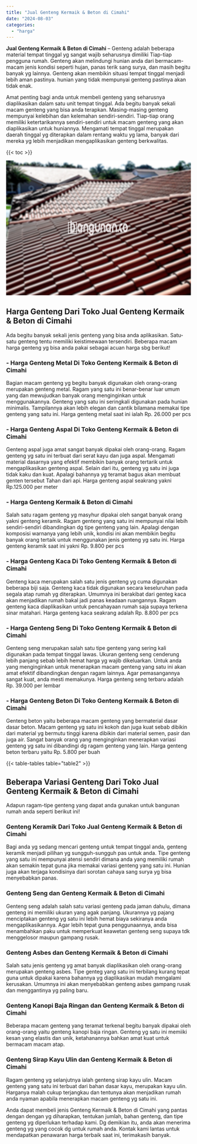 ```yaml
---
title: "Jual Genteng Kermaik & Beton di Cimahi"
date: "2024-08-03"
categories: 
  - "harga"
---
```


**Jual Genteng Kermaik & Beton di Cimahi** – Genteng adalah beberapa material tempat tinggal yg sangat wajib seharusnya dimiliki Tiap-tiap pengguna rumah. Genteng akan melindungi hunian anda dari bermacam-macam jenis kondisi seperti hujan, panas terik sang surya, dan masih begitu banyak yg lainnya. Genteng akan membikin situasi tempat tinggal menjadi lebih aman pastinya. hunian yang tidak mempunyai genteng pastinya akan tidak enak.

Amat penting bagi anda untuk membeli genteng yang seharusnya diaplikasikan dalam satu unit tempat tinggal. Ada begitu banyak sekali macam genteng yang bisa anda terapkan. Masing-masing genteng mempunyai kelebihan dan kelemahan sendiri-sendiri. Tiap-tiap orang memiliki ketertarikannya sendiri-sendiri untuk macam genteng yang akan diaplikasikan untuk huniannya. Mengamati tempat tinggal merupakan daerah tinggal yg diterapkan dalam rentang waktu yg lama, banyak dari mereka yg lebih menjadikan mengaplikasikan genteng berkwalitas.

{{< toc >}}

![Jual Genteng Kermaik & Beton di Cimahi](/images/genteng-minimalis-murah09.png)

## Harga Genteng Dari Toko Jual Genteng Kermaik & Beton di Cimahi

Ada begitu banyak sekali jenis genteng yang bisa anda aplikasikan. Satu-satu genteng tentu memiliki keistimewaan tersendiri. Beberapa macam harga genteng yg bisa anda pakai sebagai acuan harga sbg berikut!

### \- Harga Genteng Metal Di Toko Genteng Kermaik & Beton di Cimahi

Bagian macam genteng yg begitu banyak digunakan oleh orang-orang merupakan genteng metal. Ragam yang satu ini benar-benar luar umum yang dan mewujudkan banyak orang menginginkan untuk menggunakannya. Genteng yang satu ini seringkali digunakan pada hunian minimalis. Tampilannya akan lebih elegan dan cantik bilamana memakai tipe genteng yang satu ini. Harga genteng metal saat ini ialah Rp. 26.000 per pcs

### \- Harga Genteng Aspal Di Toko Genteng Kermaik & Beton di Cimahi

Genteng aspal juga amat sangat banyak dipakai oleh orang-orang. Ragam genteng yg satu ini terbuat dari serat kayu dan juga aspal. Mengamati material dasarnya yang efektif membikin banyak orang tertarik untuk mengaplikasikan genteng aspal. Selain dari itu, genteng yg satu ini juga tidak kaku dan kuat. Apalagi bahannya yg teramat bagus akan membuat genten tersebut Tahan dari api. Harga genteng aspal seakrang yakni Rp.125.000 per meter

### \- Harga Genteng Kermaik & Beton di Cimahi

Salah satu ragam genteng yg masyhur dipakai oleh sangat banyak orang yakni genteng keramik. Ragam genteng yang satu ini mempunyai nilai lebih sendiri-sendiri dibandingkan dg tipe genteng yang lain. Apalagi dengan komposisi warnanya yang lebih unik, kondisi ini akan membikin begitu banyak orang tertaik untuk menggunakan jenis genteng yg satu ini. Harga genteng keramik saat ini yakni Rp. 9.800 per pcs

### \- Harga Genteng Kaca Di Toko Genteng Kermaik & Beton di Cimahi

Genteng kaca merupakan salah satu jenis genteng yg cuma digunakan beberapa biji saja. Genteng kaca tidak digunakan secara keseluruhan pada segala atap rumah yg diterapkan. Umumnya ini berakibat dari genteg kaca akan menjadikan rumah bakal jadi panas keadaan ruangannya. Ragam genteng kaca diaplikasikan untuk pencahayaan rumah saja supaya terkena sinar matahari. Harga genteng kaca seakrang adalah Rp. 8.800 per pcs

### \- Harga Genteng Seng Di Toko Genteng Kermaik & Beton di Cimahi

Genteng seng merupakan salah satu tipe genteng yang sering kali digunakan pada tempat tinggal lawas. Ukuran genteng seng cenderung lebih panjang sebab lebih hemat harga yg wajib dikeluarkan. Untuk anda yang menginginkan untuk menerapkan macam genteng yang satu ini akan amat efektif dibandingkan dengan ragam lainnya. Agar pemasangannya sangat kuat, anda mesti memakunya. Harga genteng seng terbaru adalah Rp. 39.000 per lembar

### \- Harga Genteng Beton Di Toko Genteng Kermaik & Beton di Cimahi

Genteng beton yaitu beberapa macam genteng yang bermaterial dasar dasar beton. Macam genteng yg satu ini kokoh dan juga kuat sebab dibikin dari material yg bermutu tinggi karena dibikin dari material semen, pasir dan juga air. Sangat banyak orang yang menginginkan menerapkan variasi genteng yg satu ini dibandingi dg ragam genteng yang lain. Harga genteng beton terbaru yaitu Rp. 5.800 per buah

{{< table-tables table="table2" >}}

## Beberapa Variasi Genteng Dari Toko Jual Genteng Kermaik & Beton di Cimahi

Adapun ragam-tipe genteng yang dapat anda gunakan untuk bangunan rumah anda seperti berikut ini!

### Genteng Keramik Dari Toko Jual Genteng Kermaik & Beton di Cimahi

Bagi anda yg sedang mencari genteng untuk tempat tinggal anda, genteng keramik menjadi pilihan yg sungguh-sungguh pas untuk anda. Tipe genteng yang satu ini mempunyai atensi sendiri dimana anda yang memiliki rumah akan semakin tepat guna jika memakai variasi genteng yang satu ini. Hunian juga akan terjaga kondisinya dari sorotan cahaya sang surya yg bisa menyebabkan panas.

### Genteng Seng dan Genteng Kermaik & Beton di Cimahi

Genteng seng adalah salah satu variasi genteng pada jaman dahulu, dimana genteng ini memiliki ukuran yang agak panjang. Ukurannya yg pajang menciptakan genteng yg satu ini lebih hemat biaya sekiranya anda mengaplikasikannya. Agar lebih tepat guna penggunaannya, anda bisa menambahkan paku untuk memperkuat keawetan genteng seng supaya tdk menggelosor maupun gampang rusak.

### Genteng Asbes dan Genteng Kermaik & Beton di Cimahi

Salah satu jenis genteng yg amat banyak diaplikasikan oleh orang-orang merupakan genteng asbes. Tipe genteg yang satu ini terbilang kurang tepat guna untuk dipakai karena bahannya yg diaplikasikan mudah mengalami kerusakan. Umumnya ini akan menyebabkan genteng asbes gampang rusak dan menggantinya yg paling baru.

### Genteng Kanopi Baja Ringan dan Genteng Kermaik & Beton di Cimahi

Beberapa macam genteng yang teramat terkenal begitu banyak dipakai oleh orang-orang yaitu genteng kanopi baja ringan. Genteng yg satu ini memiiki kesan yang elastis dan unik, ketahanannya bahkan amat kuat untuk bermacam macam atap.

### Genteng Sirap Kayu Ulin dan Genteng Kermaik & Beton di Cimahi

Ragam genteng yg selanjutnya ialah genteng sirap kayu ulin. Macam genteng yang satu ini terbuat dari bahan dasar kayu, merupakan kayu ulin. Harganya malah cukup terjangkau dan tentunya akan menjadikan rumah anda nyaman apabila menerapkan macam genteng yg satu ini.

Anda dapat membeli jenis Genteng Kermaik & Beton di Cimahi yang pantas dengan dengan yg diharapkan, tentukan jumlah, bahan genteng, dan tipe genteng yg diperlukan terhadap kami. Dg demikian itu, anda akan menerima genteng yg yang cocok dg untuk rumah anda. Kontak kami lantas untuk mendapatkan penawaran harga terbaik saat ini, terimakasih banyak.
